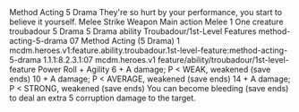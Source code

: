 <ability>
  <name>Method Acting</name>
  <cost>5 Drama</cost>
  <flavor>They&apos;re so hurt by your performance, you start to believe it yourself.</flavor>
  <keywords>
    <keyword>Melee</keyword>
    <keyword>Strike</keyword>
    <keyword>Weapon</keyword>
  </keywords>
  <type>Main action</type>
  <distance>Melee 1</distance>
  <target>One creature</target>
  <metadata>
    <class>troubadour</class>
    <cost>5 Drama</cost>
    <cost_amount>5</cost_amount>
    <cost_resource>Drama</cost_resource>
    <feature_type>ability</feature_type>
    <file_dpath>Troubadour/1st-Level Features</file_dpath>
    <item_id>method-acting-5-drama</item_id>
    <item_index>07</item_index>
    <item_name>Method Acting (5 Drama)</item_name>
    <level>1</level>
    <scc>mcdm.heroes.v1:feature.ability.troubadour.1st-level-feature:method-acting-5-drama</scc>
    <scdc>1.1.1:8.2.3.1:07</scdc>
    <source>mcdm.heroes.v1</source>
    <type>feature/ability/troubadour/1st-level-feature</type>
  </metadata>
  <effects>
    <effect type="roll">
      <roll>Power Roll + Agility</roll>
      <t1>6 + A damage; P &lt; WEAK, weakened (save ends)</t1>
      <t2>10 + A damage; P &lt; AVERAGE, weakened (save ends)</t2>
      <t3>14 + A damage; P &lt; STRONG, weakened (save ends)</t3>
    </effect>
    <effect type="mundane">You can become bleeding (save ends) to deal an extra 5 corruption damage to the target.</effect>
  </effects>
</ability>
